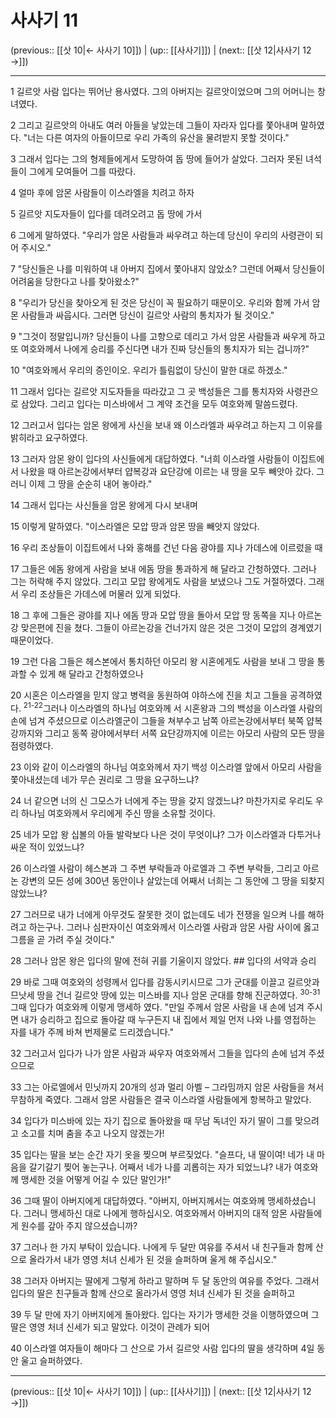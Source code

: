 # 사사기 11

(previous:: [[삿 10|← 사사기 10]]) | (up:: [[사사기]]) | (next:: [[삿 12|사사기 12 →]])

***




1 
길르앗 사람 입다는 뛰어난 용사였다. 그의 아버지는 길르앗이었으며 그의 어머니는 창녀였다. 



2 
그리고 길르앗의 아내도 여러 아들을 낳았는데 그들이 자라자 입다를 쫓아내며 말하였다. "너는 다른 여자의 아들이므로 우리 가족의 유산을 물려받지 못할 것이다." 



3 
그래서 입다는 그의 형제들에게서 도망하여 돕 땅에 들어가 살았다. 그러자 못된 녀석들이 그에게 모여들어 그를 따랐다. 



4 
얼마 후에 암몬 사람들이 이스라엘을 치려고 하자 



5 
길르앗 지도자들이 입다를 데려오려고 돕 땅에 가서 



6 
그에게 말하였다. "우리가 암몬 사람들과 싸우려고 하는데 당신이 우리의 사령관이 되어 주시오." 



7 
"당신들은 나를 미워하여 내 아버지 집에서 쫓아내지 않았소? 그런데 어째서 당신들이 어려움을 당한다고 나를 찾아왔소?" 



8 
"우리가 당신을 찾아오게 된 것은 당신이 꼭 필요하기 때문이오. 우리와 함께 가서 암몬 사람들과 싸웁시다. 그러면 당신이 길르앗 사람의 통치자가 될 것이오." 



9 
"그것이 정말입니까? 당신들이 나를 고향으로 데리고 가서 암몬 사람들과 싸우게 하고 또 여호와께서 나에게 승리를 주신다면 내가 진짜 당신들의 통치자가 되는 겁니까?" 



10 
"여호와께서 우리의 증인이오. 우리가 틀림없이 당신이 말한 대로 하겠소." 



11 
그래서 입다는 길르앗 지도자들을 따라갔고 그 곳 백성들은 그를 통치자와 사령관으로 삼았다. 그리고 입다는 미스바에서 그 계약 조건을 모두 여호와께 말씀드렸다. 



12 
그러고서 입다는 암몬 왕에게 사신을 보내 왜 이스라엘과 싸우려고 하는지 그 이유를 밝히라고 요구하였다. 



13 
그러자 암몬 왕이 입다의 사신들에게 대답하였다. "너희 이스라엘 사람들이 이집트에서 나왔을 때 아르논강에서부터 얍복강과 요단강에 이르는 내 땅을 모두 빼앗아 갔다. 그러니 이제 그 땅을 순순히 내어 놓아라." 



14 
그래서 입다는 사신들을 암몬 왕에게 다시 보내며 



15 
이렇게 말하였다. "이스라엘은 모압 땅과 암몬 땅을 빼앗지 않았다. 



16 
우리 조상들이 이집트에서 나와 홍해를 건넌 다음 광야를 지나 가데스에 이르렀을 때 



17 
그들은 에돔 왕에게 사람을 보내 에돔 땅을 통과하게 해 달라고 간청하였다. 그러나 그는 허락해 주지 않았다. 그리고 모압 왕에게도 사람을 보냈으나 그도 거절하였다. 그래서 우리 조상들은 가데스에 머물러 있게 되었다. 



18 
그 후에 그들은 광야를 지나 에돔 땅과 모압 땅을 돌아서 모압 땅 동쪽을 지나 아르논강 맞은편에 진을 쳤다. 그들이 아르논강을 건너가지 않은 것은 그것이 모압의 경계였기 때문이었다. 



19 
그런 다음 그들은 헤스본에서 통치하던 아모리 왕 시혼에게도 사람을 보내 그 땅을 통과할 수 있게 해 달라고 간청하였으나 



20 
시혼은 이스라엘을 믿지 않고 병력을 동원하여 야하스에 진을 치고 그들을 공격하였다. <sup class="versenum">21-22</sup>그러나 이스라엘의 하나님 여호와께 서 시혼왕과 그의 백성을 이스라엘 사람의 손에 넘겨 주셨으므로 이스라엘군이 그들을 쳐부수고 남쪽 아르논강에서부터 북쪽 얍복강까지와 그리고 동쪽 광야에서부터 서쪽 요단강까지에 이르는 아모리 사람의 모든 땅을 점령하였다. 



23 
이와 같이 이스라엘의 하나님 여호와께서 자기 백성 이스라엘 앞에서 아모리 사람을 쫓아내셨는데 네가 무슨 권리로 그 땅을 요구하느냐? 



24 
너 같으면 너의 신 그모스가 너에게 주는 땅을 갖지 않겠느냐? 마찬가지로 우리도 우리 하나님 여호와께서 우리에게 주신 땅을 소유할 것이다. 



25 
네가 모압 왕 십볼의 아들 발락보다 나은 것이 무엇이냐? 그가 이스라엘과 다투거나 싸운 적이 있었느냐? 



26 
이스라엘 사람이 헤스본과 그 주변 부락들과 아로엘과 그 주변 부락들, 그리고 아르논 강변의 모든 성에 300년 동안이나 살았는데 어째서 너희는 그 동안에 그 땅을 되찾지 않았느냐? 



27 
그러므로 내가 너에게 아무것도 잘못한 것이 없는데도 네가 전쟁을 일으켜 나를 해하려고 하는구나. 그러나 심판자이신 여호와께서 이스라엘 사람과 암몬 사람 사이에 옳고 그름을 곧 가려 주실 것이다." 



28 
그러나 암몬 왕은 입다의 말에 전혀 귀를 기울이지 않았다. ## 입다의 서약과 승리 



29 
바로 그때 여호와의 성령께서 입다를 감동시키시므로 그가 군대를 이끌고 길르앗과 므낫세 땅을 건너 길르앗 땅에 있는 미스바를 지나 암몬 군대를 향해 진군하였다. <sup class="versenum">30-31</sup>그때 입다가 여호와께 이렇게 맹세하 였다. "만일 주께서 암몬 사람을 내 손에 넘겨 주시면 내가 승리하고 집으로 돌아갈 때 누구든지 내 집에서 제일 먼저 나와 나를 영접하는 자를 내가 주께 바쳐 번제물로 드리겠습니다." 



32 
그러고서 입다가 나가 암몬 사람과 싸우자 여호와께서 그들을 입다의 손에 넘겨 주셨으므로 



33 
그는 아로엘에서 민닛까지 20개의 성과 멀리 아벨 – 그라밈까지 암몬 사람들을 쳐서 무참하게 죽였다. 그래서 암몬 사람들은 결국 이스라엘 사람들에게 항복하고 말았다. 



34 
입다가 미스바에 있는 자기 집으로 돌아왔을 때 무남 독녀인 자기 딸이 그를 맞으려고 소고를 치며 춤을 추고 나오지 않겠는가! 



35 
입다는 딸을 보는 순간 자기 옷을 찢으며 부르짖었다. "슬프다, 내 딸이여! 네가 내 마음을 갈기갈기 찢어 놓는구나. 어째서 네가 나를 괴롭히는 자가 되었느냐? 내가 여호와께 맹세한 것을 어떻게 어길 수 있단 말인가!" 



36 
그때 딸이 아버지에게 대답하였다. "아버지, 아버지께서는 여호와께 맹세하셨습니다. 그러니 맹세하신 대로 나에게 행하십시오. 여호와께서 아버지의 대적 암몬 사람들에게 원수를 갚아 주지 않으셨습니까? 



37 
그러나 한 가지 부탁이 있습니다. 나에게 두 달만 여유를 주셔서 내 친구들과 함께 산으로 올라가서 내가 영영 처녀 신세가 된 것을 슬퍼하며 울게 해 주십시오." 



38 
그러자 아버지는 딸에게 그렇게 하라고 말하며 두 달 동안의 여유를 주었다. 그래서 입다의 딸은 친구들과 함께 산으로 올라가서 영영 처녀 신세가 된 것을 슬퍼하고 



39 
두 달 만에 자기 아버지에게 돌아왔다. 입다는 자기가 맹세한 것을 이행하였으며 그 딸은 영영 처녀 신세가 되고 말았다. 이것이 관례가 되어 



40 
이스라엘 여자들이 해마다 그 산으로 가서 길르앗 사람 입다의 딸을 생각하며 4일 동안 울고 슬퍼하였다.

***

(previous:: [[삿 10|← 사사기 10]]) | (up:: [[사사기]]) | (next:: [[삿 12|사사기 12 →]])

